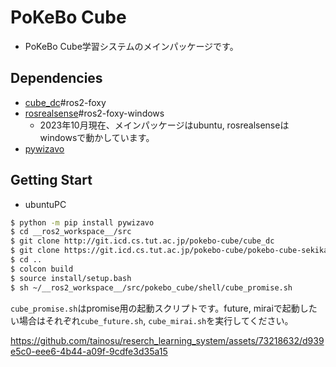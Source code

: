 # PoKeBo Cube
- PoKeBo Cube学習システムのメインパッケージです。

## Dependencies
- [cube_dc](https://git.icd.cs.tut.ac.jp/pokebo-cube/cube_dc)#ros2-foxy
- [rosrealsense](https://git.icd.cs.tut.ac.jp/icd-tech/ros/rosrealsense)#ros2-foxy-windows
    - 2023年10月現在、メインパッケージはubuntu, rosrealsenseはwindowsで動かしています。
- [pywizavo](https://git.icd.cs.tut.ac.jp/icd-tech/python/pywizavo)

## Getting Start
- ubuntuPC
```bash
$ python -m pip install pywizavo
$ cd __ros2_workspace__/src
$ git clone http://git.icd.cs.tut.ac.jp/pokebo-cube/cube_dc
$ git clone https://git.icd.cs.tut.ac.jp/pokebo-cube/pokebo-cube-sekikawa/pokebo-cube
$ cd ..
$ colcon build
$ source install/setup.bash
$ sh ~/__ros2_workspace__/src/pokebo_cube/shell/cube_promise.sh
```
`cube_promise.sh`はpromise用の起動スクリプトです。future, miraiで起動したい場合はそれぞれ`cube_future.sh`, `cube_mirai.sh`を実行してください。


https://github.com/tainosu/reserch_learning_system/assets/73218632/d939e5c0-eee6-4b44-a09f-9cdfe3d35a15

